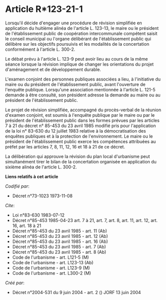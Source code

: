 # Article R*123-21-1

Lorsqu'il décide d'engager une procédure de révision simplifiée en application du huitième alinéa de l'article L. 123-13, le
maire ou le président de l'établissement public de coopération intercommunale compétent saisit le conseil municipal ou
l'organe délibérant de l'établissement public qui délibère sur les objectifs poursuivis et les modalités de la concertation
conformément à l'article L. 300-2.

Le débat prévu à l'article L. 123-9 peut avoir lieu au cours de la même séance lorsque la révision implique de changer les
orientations du projet d'aménagement et de développement durable.

L'examen conjoint des personnes publiques associées a lieu, à l'initiative du maire ou du président de l'établissement
public, avant l'ouverture de l'enquête publique. Lorsqu'une association mentionnée à l'article L. 121-5 demande à être
consulté, son président adresse la demande au maire ou au président de l'établissement public.

Le projet de révision simplifiée, accompagné du procès-verbal de la réunion d'examen conjoint, est soumis à l'enquête
publique par le maire ou par le président de l'établissement public dans les formes prévues par les articles 7 à 21 du décret
n° 85-453 du 23 avril 1985 modifié pris pour l'application de la loi n° 83-630 du 12 juillet 1983 relative à la
démocratisation des enquêtes publiques et à la protection de l'environnement. Le maire ou le président de l'établissement
public exerce les compétences attribuées au préfet par les articles 7, 8, 11, 12, 16 et 18 à 21 de ce décret.

La délibération qui approuve la révision du plan local d'urbanisme peut simultanément tirer le bilan de la concertation
organisée en application du sixième alinéa de l'article L. 300-2.

**Liens relatifs à cet article**

_Codifié par_:

  - Décret n°73-1023 1973-11-08

_Cite_:

  - Loi n°83-630 1983-07-12
  - Décret n°85-453 1985-04-23 art. 7 à 21, art. 7, art. 8, art. 11, art. 12, art. 16, art. 18 à 21
  - Décret n°85-453 du 23 avril 1985 - art. 11 (Ab)
  - Décret n°85-453 du 23 avril 1985 - art. 12 (Ab)
  - Décret n°85-453 du 23 avril 1985 - art. 16 (Ab)
  - Décret n°85-453 du 23 avril 1985 - art. 7 (Ab)
  - Décret n°85-453 du 23 avril 1985 - art. 8 (Ab)
  - Code de l'urbanisme - art. L121-5 (M)
  - Code de l'urbanisme - art. L123-13 (Ab)
  - Code de l'urbanisme - art. L123-9 (M)
  - Code de l'urbanisme - art. L300-2 (M)

_Créé par_:

  - Décret n°2004-531 du 9 juin 2004 - art. 2 () JORF 13 juin 2004

